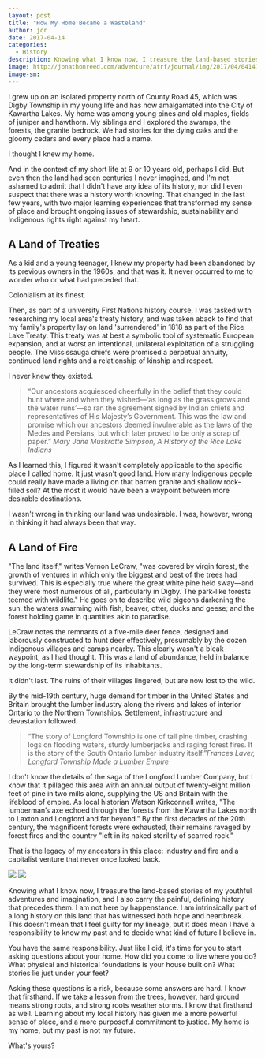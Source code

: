 ```yaml
---
layout: post
title: "How My Home Became a Wasteland"
author: jcr
date: 2017-04-14
categories:
  - History
description: Knowing what I know now, I treasure the land-based stories of my youthful adventures and imagination, and I also carry the painful, defining history that precedes them.
image: http://jonathonreed.com/adventure/atrf/journal/img/2017/04/04141701-2000-web.jpg
image-sm:
---
```


I grew up on an isolated property north of County Road 45, which was Digby Township in my young life and has now amalgamated into the City of Kawartha Lakes. My home was among young pines and old maples, fields of juniper and hawthorn. My siblings and I explored the swamps, the forests, the granite bedrock. We had stories for the dying oaks and the gloomy cedars and every place had a name.

I thought I knew my home.

And in the context of my short life at 9 or 10 years old, perhaps I did. But even then the land had seen centuries I never imagined, and I'm not ashamed to admit that I didn't have any idea of its history, nor did I even suspect that there was a history worth knowing. That changed in the last few years, with two major learning experiences that transformed my sense of place and brought ongoing issues of stewardship, sustainability and Indigenous rights right against my heart.

<h2 class="grey">A Land of Treaties</h2>
As a kid and a young teenager, I knew my property had been abandoned by its previous owners in the 1960s, and that was it. It never occurred to me to wonder who or what had preceded that.

Colonialism at its finest. 

Then, as part of a university First Nations history course, I was tasked with researching my local area's treaty history, and was taken aback to find that my family's property lay on land 'surrendered' in 1818 as part of the Rice Lake Treaty. This treaty was at best a symbolic tool of systematic European expansion, and at worst an intentional, unilateral exploitation of a struggling people. The Mississauga chiefs were promised a perpetual annuity, continued land rights and a relationship of kinship and respect.

I never knew they existed.

<blockquote>&ldquo;Our ancestors acquiesced cheerfully in the belief that they could hunt where and when they wished&mdash;&lsquo;as long as the grass grows and the water runs&rsquo;&mdash;so ran the agreement signed by Indian chiefs and representatives of His Majesty&rsquo;s Government. This was the law and promise which our ancestors deemed invulnerable as the laws of the Medes and Persians, but which later proved to be only a scrap of paper.&rdquo;<cite>
Mary Jane Muskratte Simpson, A History of the Rice Lake Indians</cite></blockquote>

As I learned this, I figured it wasn't completely applicable to the specific place I called home. It just wasn't good land. How many Indigenous people could really have made a living on that barren granite and shallow rock-filled soil? At the most it would have been a waypoint between more desirable destinations.

I wasn't wrong in thinking our land was undesirable. I was, however, wrong in thinking it had always been that way.

<h2 class="grey">A Land of Fire</h2>
"The land itself," writes Vernon LeCraw, "was covered by virgin forest, the growth of ventures in which only the biggest and best of the trees had survived. This is especially true where the great white pine held sway—and they were most numerous of all, particularly in Digby. The park-like forests teemed with wildlife." He goes on to describe wild pigeons darkening the sun, the waters swarming with fish, beaver, otter, ducks and geese; and the forest holding game in quantities akin to paradise.

LeCraw notes the remnants of a five-mile deer fence, designed and laborously constructed to hunt deer effectively, presumably by the dozen Indigenous villages and camps nearby. This clearly wasn't a bleak waypoint, as I had thought. This was a land of abundance, held in balance by the long-term stewardship of its inhabitants.

It didn't last. The ruins of their villages lingered, but are now lost to the wild.

By the mid-19th century, huge demand for timber in the United States and Britain brought the lumber industry along the rivers and lakes of interior Ontario to the Northern Townships. Settlement, infrastructure and devastation followed.

<blockquote>&ldquo;The story of Longford Township is one of tall pine timber, crashing logs on flooding waters, sturdy lumberjacks and raging forest fires. It is the story of the South Ontario lumber industry itself.&rdquo;<cite>Frances Laver, Longford Township Made a Lumber Empire</cite></blockquote>

I don't know the details of the saga of the Longford Lumber Company, but I know that it pillaged this area with an annual output of twenty-eight million feet of pine in two mills alone, supplying the US and Britain with the lifeblood of empire. As local historian Watson Kirkconnell writes, "The lumberman’s axe echoed through the forests from the Kawartha Lakes north to Laxton and Longford and far beyond." By the first decades of the 20th century, the magnificent forests were exhausted, their remains ravaged by forest fires and the country "left in its naked sterility of scarred rock."

That is the legacy of my ancestors in this place: industry and fire and a capitalist venture that never once looked back.

<img src="http://jonathonreed.com/adventure/atrf/journal/img/2017/04/victoriacountynorth-1500.jpg">

<img src="http://jonathonreed.com/adventure/atrf/journal/img/2017/04/mcr13art03_fig3-web.jpg">

Knowing what I know now, I treasure the land-based stories of my youthful adventures and imagination, and I also carry the painful, defining history that precedes them. I am not here by happenstance. I am intrinsically part of a long history on this land that has witnessed both hope and heartbreak. This doesn't mean that I feel guilty for my lineage, but it does mean I have a responsibility to know my past and to decide what kind of future I believe in.

You have the same responsibility. Just like I did, it's time for you to start asking questions about your home. How did you come to live where you do? What physical and historical foundations is your house built on? What stories lie just under your feet?

Asking these questions is a risk, because some answers are hard. I know that firsthand. If we take a lesson from the trees, however, hard ground means strong roots, and strong roots weather storms. I know that firsthand as well. Learning about my local history has given me a more powerful sense of place, and a more purposeful commitment to justice. My home is my home, but my past is not my future.

What's yours?